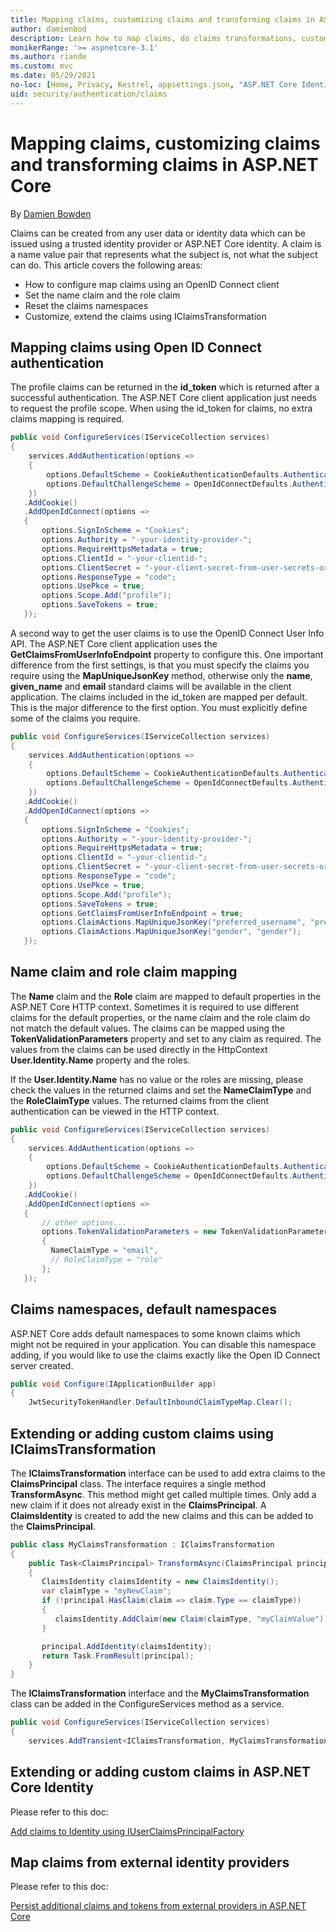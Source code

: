 ```yaml
---
title: Mapping claims, customizing claims and transforming claims in ASP.NET Core
author: damienbod
description: Learn how to map claims, do claims transformations, customize claims.
monikerRange: '>= aspnetcore-3.1'
ms.author: riande
ms.custom: mvc
ms.date: 05/29/2021
no-loc: [Home, Privacy, Kestrel, appsettings.json, "ASP.NET Core Identity", cookie, Cookie, Blazor, "Blazor Server", "Blazor WebAssembly", "Identity", "Let's Encrypt", Razor, SignalR]
uid: security/authentication/claims
---
```

# Mapping claims, customizing claims and transforming claims in ASP.NET Core

By [Damien Bowden](https://github.com/damienbod)

Claims can be created from any user data or identity data which can be issued using a trusted identity provider or ASP.NET Core identity. A claim is a name value pair that represents what the subject is, not what the subject can do.
This article covers the following areas:

* How to configure map claims using an OpenID Connect client
* Set the name claim and the role claim
* Reset the claims namespaces
* Customize, extend the claims using IClaimsTransformation

## Mapping claims using Open ID Connect authentication

The profile claims can be returned in the **id_token** which is returned after a successful authentication. The ASP.NET Core client application just needs to request the profile scope. When using the id_token for claims, no extra claims mapping is required.

```csharp
public void ConfigureServices(IServiceCollection services)
{
    services.AddAuthentication(options =>
    {
        options.DefaultScheme = CookieAuthenticationDefaults.AuthenticationScheme;
        options.DefaultChallengeScheme = OpenIdConnectDefaults.AuthenticationScheme;
    })
   .AddCookie()
   .AddOpenIdConnect(options =>
   {
       options.SignInScheme = "Cookies";
       options.Authority = "-your-identity-provider-";
       options.RequireHttpsMetadata = true;
       options.ClientId = "-your-clientid-";
       options.ClientSecret = "-your-client-secret-from-user-secrets-or-keyvault";
       options.ResponseType = "code";
       options.UsePkce = true;
       options.Scope.Add("profile");
       options.SaveTokens = true;
   });
```

A second way to get the user claims is to use the OpenID Connect User Info API. The ASP.NET Core client application uses the **GetClaimsFromUserInfoEndpoint** property to configure this. One important difference from the first settings, is that you must specify the claims you require using the **MapUniqueJsonKey** method, otherwise only the **name**, **given_name** and **email** standard claims will be available in the client application. The claims included in the id_token are mapped per default. This is the major difference to the first option. You must explicitly define some of the claims you require.

```csharp
public void ConfigureServices(IServiceCollection services)
{
    services.AddAuthentication(options =>
    {
        options.DefaultScheme = CookieAuthenticationDefaults.AuthenticationScheme;
        options.DefaultChallengeScheme = OpenIdConnectDefaults.AuthenticationScheme;
    })
   .AddCookie()
   .AddOpenIdConnect(options =>
   {
       options.SignInScheme = "Cookies";
       options.Authority = "-your-identity-provider-";
       options.RequireHttpsMetadata = true;
       options.ClientId = "-your-clientid-";
       options.ClientSecret = "-your-client-secret-from-user-secrets-or-keyvault";
       options.ResponseType = "code";
       options.UsePkce = true;
       options.Scope.Add("profile");
       options.SaveTokens = true;
       options.GetClaimsFromUserInfoEndpoint = true;
       options.ClaimActions.MapUniqueJsonKey("preferred_username", "preferred_username");
       options.ClaimActions.MapUniqueJsonKey("gender", "gender");
   }); 
```

## Name claim and role claim mapping

The **Name** claim and the **Role** claim are mapped to default properties in the ASP.NET Core HTTP context. Sometimes it is required to use different claims for the default properties, or the name claim and the role claim do not match the default values. The claims can be mapped using the **TokenValidationParameters** property and set to any claim as required. The values from the claims can be used directly in the HttpContext **User.Identity.Name** property and the roles.

If the **User.Identity.Name** has no value or the roles are missing, please check the values in the returned claims and set the **NameClaimType** and the **RoleClaimType** values. The returned claims from the client authentication can be viewed in the HTTP context.

```csharp
public void ConfigureServices(IServiceCollection services)
{
    services.AddAuthentication(options =>
    {
        options.DefaultScheme = CookieAuthenticationDefaults.AuthenticationScheme;
        options.DefaultChallengeScheme = OpenIdConnectDefaults.AuthenticationScheme;
    })
   .AddCookie()
   .AddOpenIdConnect(options =>
   {
       // other options...
       options.TokenValidationParameters = new TokenValidationParameters
       {
         NameClaimType = "email", 
         // RoleClaimType = "role"
       };
   });
```

## Claims namespaces, default namespaces

ASP.NET Core adds default namespaces to some known claims which might not be required in your application. You can disable this namespace adding, if you would like to use the claims exactly like the Open ID Connect server created. 

```csharp
public void Configure(IApplicationBuilder app)
{
    JwtSecurityTokenHandler.DefaultInboundClaimTypeMap.Clear();
```

## Extending or adding custom claims using IClaimsTransformation

The **IClaimsTransformation** interface can be used to add extra claims to the **ClaimsPrincipal** class. The interface requires a single method **TransformAsync**. This method might get called multiple times. Only add a new claim if it does not already exist in the **ClaimsPrincipal**. A **ClaimsIdentity** is created to add the new claims and this can be added to the **ClaimsPrincipal**.

```csharp
public class MyClaimsTransformation : IClaimsTransformation
{
    public Task<ClaimsPrincipal> TransformAsync(ClaimsPrincipal principal)
    {
       ClaimsIdentity claimsIdentity = new ClaimsIdentity();
       var claimType = "myNewClaim";
       if (!principal.HasClaim(claim => claim.Type == claimType))
       {		   
          claimsIdentity.AddClaim(new Claim(claimType, "myClaimValue"));
       }

       principal.AddIdentity(claimsIdentity);
       return Task.FromResult(principal);
    }
}
```

The **IClaimsTransformation** interface and the **MyClaimsTransformation** class can be added in the ConfigureServices method as a service.

```csharp
public void ConfigureServices(IServiceCollection services)
{
    services.AddTransient<IClaimsTransformation, MyClaimsTransformation>();
```

## Extending or adding custom claims in ASP.NET Core Identity

Please refer to this doc:

[Add claims to Identity using IUserClaimsPrincipalFactory](xref:security/authentication/add-user-data#add-claims-to-identity-using-iuserclaimsprincipalfactory)

## Map claims from external identity providers

Please refer to this doc:

[Persist additional claims and tokens from external providers in ASP.NET Core](xref:security/authentication/social/additional-claims)
